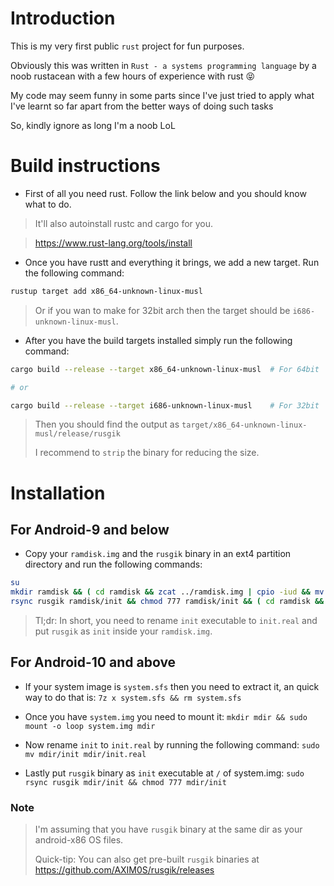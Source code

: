 # Introduction

This is my very first public `rust` project for fun purposes.

Obviously this was written in  `Rust - a systems programming language` by a noob rustacean with a few hours of experience with rust 😝

My code may seem funny in some parts since I've just tried to apply what I've learnt so far apart from the better ways of doing such tasks

So, kindly ignore as long I'm a noob LoL



# Build instructions

* First of all you need rust. Follow the link below and you should know what to do.

> It'll also autoinstall rustc and cargo for you.

> https://www.rust-lang.org/tools/install

* Once you have rustt and everything it brings, we add a new target. Run the following command:

```bash
rustup target add x86_64-unknown-linux-musl
```

> Or if you wan to make for 32bit arch then the target should be `i686-unknown-linux-musl`.

* After you have the build targets installed simply run the following command:

```bash
cargo build --release --target x86_64-unknown-linux-musl  # For 64bit

# or

cargo build --release --target i686-unknown-linux-musl    # For 32bit
```

> Then you should find the output as `target/x86_64-unknown-linux-musl/release/rusgik`
>
> I recommend to `strip` the binary for reducing the size.


# Installation

## For Android-9 and below

* Copy your `ramdisk.img` and the `rusgik` binary in an ext4 partition directory and run the following commands:

```bash
su
mkdir ramdisk && ( cd ramdisk && zcat ../ramdisk.img | cpio -iud && mv init init.real )
rsync rusgik ramdisk/init && chmod 777 ramdisk/init && ( cd ramdisk && find . | cpio -o -H newc | gzip > ../ramdisk.img )
```

> Tl;dr: In short, you need to rename `init` executable to `init.real` and put `rusgik` as `init` inside your `ramdisk.img`.

## For Android-10 and above

* If your system image is `system.sfs` then you need to extract it, an quick way to do that is: `7z x system.sfs && rm system.sfs`

* Once you have `system.img` you need to mount it: `mkdir mdir && sudo mount -o loop system.img mdir`

* Now rename `init` to `init.real` by running the following command: `sudo mv mdir/init mdir/init.real`

* Lastly put `rusgik` binary as `init` executable at `/` of system.img: `sudo rsync rusgik mdir/init && chmod 777 mdir/init`


### Note
> I'm assuming that you have `rusgik` binary at the same dir as your android-x86 OS files.
>
> Quick-tip: You can also get pre-built `rusgik` binaries at https://github.com/AXIM0S/rusgik/releases
